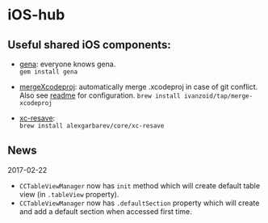 # iOS-hub

## Useful shared iOS components:

- [gena](https://github.com/alexgarbarev/gena): everyone knows gena.  
`gem install gena`

- [mergeXcodeproj](https://github.com/ivanzoid/mergeXcodeproj): automatically merge .xcodeproj in case of git conflict. Also see [readme](https://github.com/ivanzoid/mergeXcodeproj) for configuration. 
`brew install ivanzoid/tap/merge-xcodeproj`

- [xc-resave](https://github.com/alexgarbarev/xc-resave):  
`brew install alexgarbarev/core/xc-resave`

## News

2017-02-22

- `CCTableViewManager` now has `init` method which will create default table view (in `.tableView` property).
- `CCTableViewManager` now has `.defaultSection` property which will create and add a default section when accessed first time.

